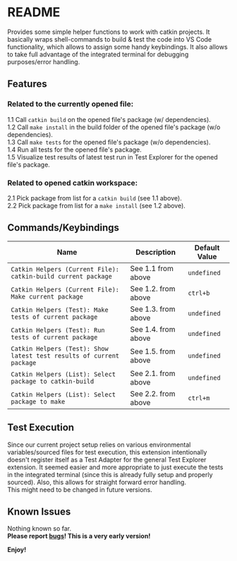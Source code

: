 # README

Provides some simple helper functions to work with catkin projects. It basically wraps shell-commands to build & test the code into VS Code functionality, which allows to assign some handy keybindings. It also allows to take full advantage of the integrated terminal for debugging purposes/error handling.
## Features
### Related to the currently opened file:
1.1 Call `catkin build` on the opened file's package (w/ dependencies).  
1.2 Call `make install` in the build folder of the opened file's package (w/o dependencies).  
1.3 Call `make tests` for the opened file's package (w/o dependencies).  
1.4 Run all tests for the opened file's package.  
1.5 Visualize test results of latest test run in Test Explorer for the opened file's package.  

### Related to opened catkin workspace:
2.1 Pick package from list for a `catkin build` (see 1.1 above).  
2.2 Pick package from list for a `make install` (see 1.2 above).  
## Commands/Keybindings
| Name                                                                 | Description         | Default Value |
| -------------------------------------------------------------------- | ------------------- | ------------- |
| `Catkin Helpers (Current File): catkin-build current package`        | See 1.1 from above  | `undefined`   |
| `Catkin Helpers (Current File): Make current package`                | See 1.2. from above | `ctrl+b`      |
| `Catkin Helpers (Test): Make tests of current package`               | See 1.3. from above | `undefined`   |
| `Catkin Helpers (Test): Run tests of current package`                | See 1.4. from above | `undefined`   |
| `Catkin Helpers (Test): Show latest test results of current package` | See 1.5. from above | `undefined`   |
| `Catkin Helpers (List): Select package to catkin-build`              | See 2.1. from above | `undefined`   |
| `Catkin Helpers (List): Select package to make`                      | See 2.2. from above | `ctrl+m`      |
 
## Test Execution
Since our current project setup relies on various environmental variables/sourced files for test execution, this extension intentionally doesn't register itself as a Test Adapter for the general Test Explorer extension. It seemed easier and more appropriate to just execute the tests in the integrated terminal (since this is already fully setup and properly sourced). Also, this allows for straight forward error handling.  
This might need to be changed in future versions.

## Known Issues 
Nothing known so far.  
**Please report [bugs](https://github.com/abrick1509/vs-code-catkin-helpers/issues)! This is a very early version!**

**Enjoy!**

